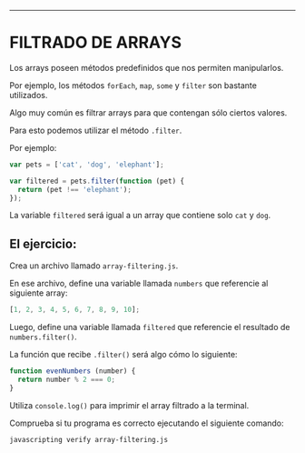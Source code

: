 ---

# FILTRADO DE ARRAYS

Los arrays poseen métodos predefinidos que nos permiten manipularlos.

Por ejemplo, los métodos `forEach`, `map`, `some` y `filter` son bastante utilizados.

Algo muy común es filtrar arrays para que contengan sólo ciertos valores.

Para esto podemos utilizar el método `.filter`.

Por ejemplo:

```js
var pets = ['cat', 'dog', 'elephant'];

var filtered = pets.filter(function (pet) {
  return (pet !== 'elephant');
});
```

La variable `filtered` será igual a un array que contiene solo `cat` y `dog`.

## El ejercicio:

Crea un archivo llamado `array-filtering.js`.

En ese archivo, define una variable llamada `numbers` que referencie al siguiente array:

```js
[1, 2, 3, 4, 5, 6, 7, 8, 9, 10];
```

Luego, define una variable llamada `filtered` que referencie el resultado de `numbers.filter()`.

La función que recibe `.filter()` será algo cómo lo siguiente:

```js
function evenNumbers (number) {
  return number % 2 === 0;
}
```

Utiliza `console.log()` para imprimir el array filtrado a la terminal.

Comprueba si tu programa es correcto ejecutando el siguiente comando:

```
javascripting verify array-filtering.js
```
